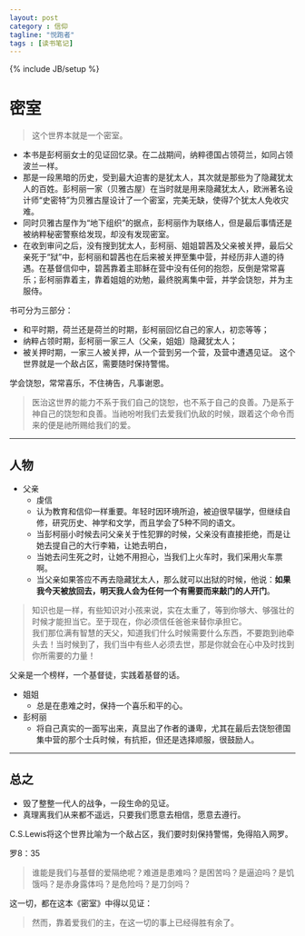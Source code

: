 ```yaml
---
layout: post
category : 信仰
tagline: "悦跑者"
tags : [读书笔记]
---
```

{% include JB/setup %}

# 密室 #

> 这个世界本就是一个密室。

- 本书是彭柯丽女士的见证回忆录。在二战期间，纳粹德国占领荷兰，如同占领波兰一样。
- 那是一段黑暗的历史，受到最大迫害的是犹太人，其次就是那些为了隐藏犹太人的百姓。彭柯丽一家（贝雅古屋）在当时就是用来隐藏犹太人，欧洲著名设计师“史密特”为贝雅古屋设计了一个密室，完美无缺，使得7个犹太人免收灾难。
- 同时贝雅古屋作为“地下组织”的据点，彭柯丽作为联络人，但是最后事情还是被纳粹秘密警察给发现，却没有发现密室。
- 在收到审问之后，没有搜到犹太人，彭柯丽、姐姐碧茜及父亲被关押，最后父亲死于“狱”中，彭柯丽和碧茜也在后来被关押至集中营，并经历非人道的待遇。在基督信仰中，碧茜靠着主耶稣在营中没有任何的抱怨，反倒是常常喜乐；彭柯丽靠着主，靠着姐姐的劝勉，最终脱离集中营，并学会饶恕，并为主服侍。



书可分为三部分：

- 和平时期，荷兰还是荷兰的时期，彭柯丽回忆自己的家人，初恋等等；
- 纳粹占领时期，彭柯丽一家三人（父亲，姐姐）隐藏犹太人；
- 被关押时期，一家三人被关押，从一个营到另一个营，及营中遭遇见证。
这个世界就是一个敌占区，需要随时保持警惕。

学会饶恕，常常喜乐，不住祷告，凡事谢恩。

> 医治这世界的能力不系于我们自己的饶恕，也不系于自己的良善。乃是系于神自己的饶恕和良善。当祂吩咐我们去爱我们仇敌的时候，跟着这个命令而来的便是祂所赐给我们的爱。

----------

## 人物 ##

- 父亲
	- 虔信
	- 认为教育和信仰一样重要。年轻时因环境所迫，被迫很早辍学，但继续自修，研究历史、神学和文学，而且学会了5种不同的语文。
	- 当彭柯丽小时候去问父亲关于性犯罪的时候，父亲没有直接拒绝，而是让她去提自己的大行李箱，让她去明白，
	- 当她去问生死之时，让她不用担心，当我们上火车时，我们采用火车票啊。
	- 当父亲如果答应不再去隐藏犹太人，那么就可以出狱的时候，他说：**如果我今天被放回去，明天我人会为任何一个有需要而来敲门的人开门**。
> 知识也是一样，有些知识对小孩来说，实在太重了，等到你够大、够强壮的时候才能担当它。至于现在，你必须信任爸爸来替你承担它。  
> 我们那位满有智慧的天父，知道我们什么时候需要什么东西，不要跑到祂牵头去！当时候到了，我们当中有些人必须去世，那是你就会在心中及时找到你所需要的力量！

父亲是一个榜样，一个基督徒，实践着基督的话。

- 姐姐
	- 总是在患难之时，保持一个喜乐和平的心。
- 彭柯丽
	- 将自己真实的一面写出来，真显出了作者的谦卑，尤其在最后去饶恕德国集中营的那个士兵时候，有抗拒，但还是选择顺服，很鼓励人。

----------

## 总之 ##

- 毁了整整一代人的战争，一段生命的见证。
- 真理离我们从来都不遥远，只要我们愿意去相信，愿意去遵行。

C.S.Lewis将这个世界比喻为一个敌占区，我们要时刻保持警惕，免得陷入网罗。

罗8：35
> 谁能是我们与基督的爱隔绝呢？难道是患难吗？是困苦吗？是逼迫吗？是饥饿吗？是赤身露体吗？是危险吗？是刀剑吗？

这一切，都在这本《密室》中得以见证：

> 然而，靠着爱我们的主，在这一切的事上已经得胜有余了。
